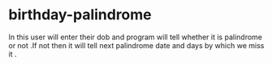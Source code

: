 # birthday-palindrome
In this user will enter their dob and program will tell whether it is palindrome or not .If not then it will tell next palindrome date and days by which we miss it .
